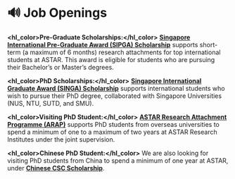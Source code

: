 # 🔊 Job Openings

<b><hl_color>Pre-Graduate Scholarships:</hl_color></b> 
<a href="https://www.a-star.edu.sg/Scholarships/for-undergraduate-studies/singapore-international-pre-graduate-award-sipga"><b>Singapore International Pre-Graduate Award (SIPGA) Scholarship</b></a> supports short-term (a maximum of 6 months) research attachments for top international students at ASTAR. This award is eligible for students who are pursuing their Bachelor’s or Master’s degrees. 

<b><hl_color>PhD Scholarships:</hl_color></b> 
<a href="https://www.a-star.edu.sg/Scholarships/for-graduate-studies/singapore-international-graduate-award-singa"><b>Singapore International Graduate Award (SINGA) Scholarship</b></a> supports international students who wish to pursue their PhD degree, collaborated with Singapore Universities (NUS, NTU, SUTD, and SMU). 
				
<b><hl_color>Visiting PhD Student:</hl_color></b> 
<a href="https://www.a-star.edu.sg/Scholarships/for-graduate-studies/a-star-research-attachment-programme"><b>ASTAR Research Attachment Programme (ARAP)</b></a> supports PhD students from overseas universities to spend a minimum of one to a maximum of two years at ASTAR Research Institutes under the joint supervision.
			
<b><hl_color>Chinese PhD Student:</hl_color></b> 
We are also looking for visiting PhD students from China to spend a minimum of one year at ASTAR, under <a href="https://www.csc.edu.cn/chuguo"><b>Chinese CSC Scholarship</b></a>. 
					
